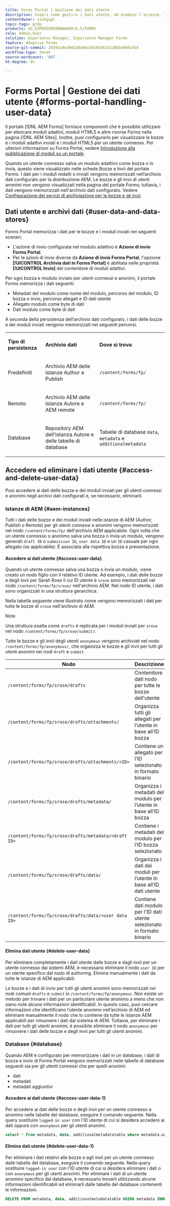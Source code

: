```yaml
---
title: Forms Portal | Gestione dei dati utente
description: Scopri come gestire i dati utente, ad esempio l’accesso, l’eliminazione e l’archivio dati su AEM Forms Portal.
contentOwner: vishgupt
topic-tags: grdp
products: SG_EXPERIENCEMANAGER/6.5/FORMS
role: Admin,User
solution: Experience Manager, Experience Manager Forms
feature: Adaptive Forms
source-git-commit: 29391c8e3042a8a04c64165663a228bb4886afb5
workflow-type: tm+mt
source-wordcount: '867'
ht-degree: 0%

---
```


# Forms Portal | Gestione dei dati utente {#forms-portal-handling-user-data}

Il portale [!DNL AEM Forms] fornisce componenti che è possibile utilizzare per elencare moduli adattivi, moduli HTML5 e altre risorse Forms nella pagina [!DNL AEM Sites]. Inoltre, puoi configurarlo per visualizzare le bozze e i moduli adattivi inviati e i moduli HTML5 per un utente connesso. Per ulteriori informazioni su Forms Portal, vedere [Introduzione alla pubblicazione di moduli su un portale](/help/forms/using/introduction-publishing-forms.md).

Quando un utente connesso salva un modulo adattivo come bozza o lo invia, questo viene visualizzato nelle schede Bozze e Invii del portale Forms. I dati per i moduli redatti o inviati vengono memorizzati nell’archivio dati configurato per la distribuzione AEM. Le bozze e gli invii di utenti anonimi non vengono visualizzati nella pagina del portale Forms; tuttavia, i dati vengono memorizzati nell&#39;archivio dati configurato. Vedere [Configurazione dei servizi di archiviazione per le bozze e gli invii](/help/forms/using/configuring-draft-submission-storage.md).

## Dati utente e archivi dati {#user-data-and-data-stores}

Forms Portal memorizza i dati per le bozze e i moduli inviati nei seguenti scenari:

* L&#39;azione di invio configurata nel modulo adattivo è **Azione di invio Forms Portal**.
* Per le azioni di invio diverse da **Azione di invio Forms Portal**, l&#39;opzione **[!UICONTROL Archivia dati in Forms Portal]** è abilitata nelle proprietà **[!UICONTROL Invio]** del contenitore di moduli adattivi.

Per ogni bozza e modulo inviato per utenti connessi e anonimi, il portale Forms memorizza i dati seguenti:

* Metadati del modulo come nome del modulo, percorso del modulo, ID bozza o invio, percorso allegati e ID dati utente
* Allegato modulo come byte di dati
* Dati modulo come byte di dati

A seconda della persistenza dell’archivio dati configurato, i dati delle bozze e dei moduli inviati vengono memorizzati nei seguenti percorsi.

<table>
 <tbody>
  <tr>
   <td><p><strong>Tipo di persistenza</strong></p> </td>
   <td><p><strong>Archivio dati</strong></p> </td>
   <td><p><strong>Dove si trova</strong></p> </td>
  </tr>
  <tr>
   <td><p>Predefiniti</p> </td>
   <td><p>Archivio AEM delle istanze Author e Publish</p> </td>
   <td><p><code>/content/forms/fp/</code></p> </td>
  </tr>
  <tr>
   <td><p>Remoto</p> </td>
   <td><p>Archivio AEM delle istanze Autore e AEM remote</p> </td>
   <td><p><code>/content/forms/fp/</code></p> </td>
  </tr>
  <tr>
   <td><p>Database</p> </td>
   <td><p>Repository AEM dell’istanza Autore e delle tabelle di database</p> </td>
   <td>Tabelle di database <code>data</code>, <code>metadata</code> e <code>additionalmetadata</code></td>
  </tr>
 </tbody>
</table>

## Accedere ed eliminare i dati utente {#access-and-delete-user-data}

Puoi accedere ai dati delle bozze e dei moduli inviati per gli utenti connessi e anonimi negli archivi dati configurati e, se necessario, eliminarli.

### Istanze di AEM {#aem-instances}

Tutti i dati delle bozze e dei moduli inviati nelle istanze di AEM (Author, Publish o Remote) per gli utenti connessi e anonimi vengono memorizzati nel nodo `/content/forms/fp/` dell&#39;archivio AEM applicabile. Ogni volta che un utente connesso o anonimo salva una bozza o invia un modulo, vengono generati `draft ID` o `submission ID`, `user data ID` e un `ID` casuale per ogni allegato (se applicabile). È associata alla rispettiva bozza o presentazione.

#### Accedere ai dati utente {#access-user-data}

Quando un utente connesso salva una bozza o invia un modulo, viene creato un nodo figlio con il relativo ID utente. Ad esempio, i dati delle bozze e degli invii per Sarah Rose il cui ID utente è `srose` sono memorizzati nel nodo `/content/forms/fp/srose/` nell&#39;archivio AEM. Nel nodo ID utente, i dati sono organizzati in una struttura gerarchica.

Nella tabella seguente viene illustrato come vengono memorizzati i dati per tutte le bozze di `srose` nell&#39;archivio di AEM.

>[!NOTE]
>
>Una struttura esatta come `drafts` è replicata per i moduli inviati per `srose` nel nodo `/content/forms/fp/srose/submit/`.
>
>Tutte le bozze e gli invii degli utenti `anonymous` vengono archiviati nel nodo `/content/forms/fp/anonymous/`, che organizza le bozze e gli invii per tutti gli utenti anonimi nei nodi `draft` e `submit`.

| Nodo | Descrizione |
|---|---|
| `/content/forms/fp/srose/drafts` | Contenitore dati nodo per tutte le bozze dell&#39;utente |
| `/content/forms/fp/srose/drafts/attachments/` | Organizza tutti gli allegati per l’utente in base all’ID bozza |
| `/content/forms/fp/srose/drafts/attachments/<ID>` | Contiene un allegato per l’ID selezionato in formato binario |
| `/content/forms/fp/srose/drafts/metadata/` | Organizza i metadati del modulo per l’utente in base all’ID bozza |
| `/content/forms/fp/srose/drafts/metadata/<draft ID>` | Contiene i metadati del modulo per l’ID bozza selezionato |
| `/content/forms/fp/srose/drafts/data/` | Organizza i dati dei moduli per l’utente in base all’ID dati utente |
| `/content/forms/fp/srose/drafts/data/<user data ID>` | Contiene dati modulo per l&#39;ID dati utente selezionato in formato binario |

#### Elimina dati utente {#delete-user-data}

Per eliminare completamente i dati utente dalle bozze e dagli invii per un utente connesso dai sistemi AEM, è necessario eliminare il nodo `user ID` per un utente specifico dal nodo di authoring. Elimina manualmente i dati da tutte le istanze di AEM applicabili.

Le bozze e i dati di invio per tutti gli utenti anonimi sono memorizzati nei nodi comuni `drafts` e `submit` in `/content/forms/fp/anonymous`. Non esiste un metodo per trovare i dati per un particolare utente anonimo a meno che non siano note alcune informazioni identificabili. In questo caso, puoi cercare informazioni che identificano l’utente anonimo nell’archivio di AEM ed eliminare manualmente il nodo che lo contiene da tutte le istanze AEM applicabili per rimuovere i dati dal sistema di AEM. Tuttavia, per eliminare i dati per tutti gli utenti anonimi, è possibile eliminare il nodo `anonymous` per rimuovere i dati delle bozze e degli invii per tutti gli utenti anonimi.

### Database {#database}

Quando AEM è configurato per memorizzare i dati in un database, i dati di bozza e invio di Forms Portal vengono memorizzati nelle tabelle di database seguenti sia per gli utenti connessi che per quelli anonimi:

* dati
* metadati
* metadati aggiuntivi

#### Accedere ai dati utente {#access-user-data-1}

Per accedere ai dati delle bozze e degli invii per un utente connesso e anonimo nelle tabelle del database, eseguire il comando seguente. Nella query sostituire `logged-in user` con l&#39;ID utente di cui si desidera accedere ai dati oppure con `anonymous` per gli utenti anonimi.

```sql
select * from metadata, data, additionalmetadatatable where metadata.owner = 'logged-in user' and metadata.id = additionalmetadatatable.id and metadata.userdataID = data.id
```

#### Elimina dati utente {#delete-user-data-1}

Per eliminare i dati relativi alle bozze e agli invii per un utente connesso dalle tabelle del database, eseguire il comando seguente. Nella query sostituire `logged-in user` con l&#39;ID utente di cui si desidera eliminare i dati o con `anonymous` per gli utenti anonimi. Per eliminare i dati di un utente anonimo specifico dal database, è necessario trovarli utilizzando alcune informazioni identificabili ed eliminarli dalle tabelle del database contenenti le informazioni.

```sql
DELETE FROM metadata, data, additionalmetadatatable USING metadata INNER JOIN data ON metadata.userdataID = data.id INNER JOIN additionalmetadatatable ON metadata.id = additionalmetadatatable.id WHERE metadata.owner = 'logged-in user'
```

